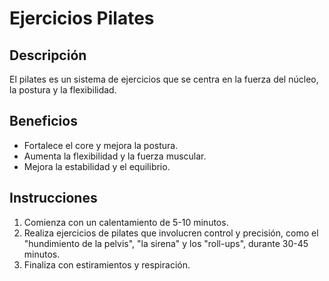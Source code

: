 # Ejercicios Pilates
## Descripción
El pilates es un sistema de ejercicios que se centra en la fuerza del núcleo, la postura y la flexibilidad.
## Beneficios
- Fortalece el core y mejora la postura.
- Aumenta la flexibilidad y la fuerza muscular.
- Mejora la estabilidad y el equilibrio.
## Instrucciones
1. Comienza con un calentamiento de 5-10 minutos.
2. Realiza ejercicios de pilates que involucren control y precisión, como el "hundimiento de la pelvis", "la sirena" y los "roll-ups", durante 30-45 minutos.
3. Finaliza con estiramientos y respiración.
